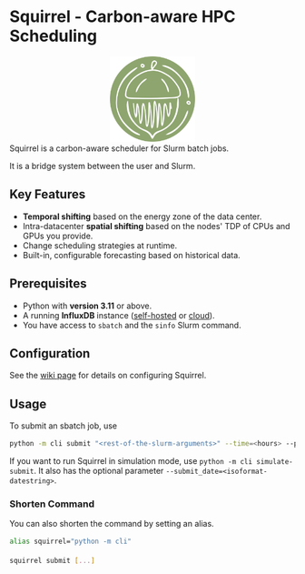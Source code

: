 # Squirrel - Carbon-aware HPC Scheduling
<div align="center">
<img src="assets\logo-500px.png" alt="drawing" width="150"/>
</div>
Squirrel is a carbon-aware scheduler for Slurm batch jobs.

It is a bridge system between the user and Slurm.

## Key Features
- **Temporal shifting** based on the energy zone of the data center.
- Intra-datacenter **spatial shifting** based on the nodes' TDP of CPUs and GPUs you provide.
- Change scheduling strategies at runtime.
- Built-in, configurable forecasting based on historical data.

## Prerequisites

- Python with **version 3.11** or above.
- A running **InfluxDB** instance ([self-hosted](https://github.com/influxdata/influxdb) or [cloud](https://www.influxdata.com/get-influxdb/)).
- You have access to `sbatch` and the `sinfo` Slurm command.

## Configuration

See the [wiki page](https://github.com/Weitspringer/squirrel-hpc/wiki/Configuration) for details on configuring Squirrel.

## Usage

To submit an sbatch job, use 
```bash
python -m cli submit "<rest-of-the-slurm-arguments>" --time=<hours> --partition=<partition_names> --gpus-per-node=[type:]<number>
```

If you want to run Squirrel in simulation mode, use `python -m cli simulate-submit`. It also has the optional parameter `--submit_date=<isoformat-datestring>`.

### Shorten Command

You can also shorten the command by setting an alias.

```bash
alias squirrel="python -m cli"

squirrel submit [...]
```
